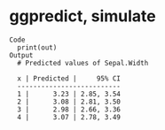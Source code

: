# ggpredict, simulate

    Code
      print(out)
    Output
      # Predicted values of Sepal.Width
      
      x | Predicted |     95% CI
      --------------------------
      1 |      3.23 | 2.85, 3.54
      2 |      3.08 | 2.81, 3.50
      3 |      2.98 | 2.66, 3.36
      4 |      3.07 | 2.78, 3.49
      

